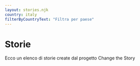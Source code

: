 ```yaml
---
layout: stories.njk
country: italy
filterByCountryText: "Filtra per paese"
---
```

# Storie
Ecco un elenco di storie create dal progetto Change the Story
